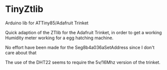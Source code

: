 TinyZtlib
=========

Arduino lib for ATTiny85/Adafruit Trinket

Quick adaption of the ZTlib for the Adafruit Trinket, in order to get a working
Humidity meter working for a egg hatching machine.

No effort have been made for the Seg8b4a036aSetAddress since I don't care about that

The use of the DHT22 seems to require the 5v/16Mhz version of the trinket.

